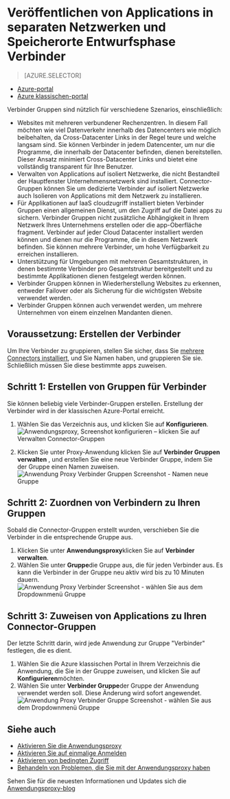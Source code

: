 <properties
    pageTitle="Arbeiten mit Azure AD-Anwendungsproxy Verbinder | Microsoft Azure"
    description="Erläutert, wie der Verbinder in Azure AD-Anwendungsproxy Gruppen erstellen und verwalten."
    services="active-directory"
    documentationCenter=""
    authors="kgremban"
    manager="femila"
    editor=""/>

<tags
    ms.service="active-directory"
    ms.workload="identity"
    ms.tgt_pltfrm="na"
    ms.devlang="na"
    ms.topic="article"
    ms.date="09/09/2016"
    ms.author="kgremban"/>


# <a name="publish-applications-on-separate-networks-and-locations-using-connector-groups"></a>Veröffentlichen von Applications in separaten Netzwerken und Speicherorte Entwurfsphase Verbinder

> [AZURE.SELECTOR]
- [Azure-portal](active-directory-application-proxy-connectors-azure-portal.md)
- [Azure klassischen-portal](active-directory-application-proxy-connectors.md)


Verbinder Gruppen sind nützlich für verschiedene Szenarios, einschließlich:

- Websites mit mehreren verbundener Rechenzentren. In diesem Fall möchten wie viel Datenverkehr innerhalb des Datencenters wie möglich beibehalten, da Cross-Datacenter Links in der Regel teure und welche langsam sind. Sie können Verbinder in jedem Datencenter, um nur die Programme, die innerhalb der Datacenter befinden, dienen bereitstellen. Dieser Ansatz minimiert Cross-Datacenter Links und bietet eine vollständig transparent für Ihre Benutzer.
- Verwalten von Applications auf isoliert Netzwerke, die nicht Bestandteil der Hauptfenster Unternehmensnetzwerk sind installiert. Connector-Gruppen können Sie um dedizierte Verbinder auf isoliert Netzwerke auch Isolieren von Applications mit dem Netzwerk zu installieren.
- Für Applikationen auf IaaS cloudzugriff installiert bieten Verbinder Gruppen einen allgemeinen Dienst, um den Zugriff auf die Datei apps zu sichern. Verbinder Gruppen nicht zusätzliche Abhängigkeit in Ihrem Netzwerk Ihres Unternehmens erstellen oder die app-Oberfläche fragment. Verbinder auf jeder Cloud Datacenter installiert werden können und dienen nur die Programme, die in diesem Netzwerk befinden. Sie können mehrere Verbinder, um hohe Verfügbarkeit zu erreichen installieren.
- Unterstützung für Umgebungen mit mehreren Gesamtstrukturen, in denen bestimmte Verbinder pro Gesamtstruktur bereitgestellt und zu bestimmte Applikationen dienen festgelegt werden können.
- Verbinder Gruppen können in Wiederherstellung Websites zu erkennen, entweder Failover oder als Sicherung für die wichtigsten Website verwendet werden.
- Verbinder Gruppen können auch verwendet werden, um mehrere Unternehmen von einem einzelnen Mandanten dienen.

## <a name="prerequisite-create-your-connectors"></a>Voraussetzung: Erstellen der Verbinder
Um Ihre Verbinder zu gruppieren, stellen Sie sicher, dass Sie [mehrere Connectors installiert](active-directory-application-proxy-enable.md), und Sie Namen haben, und gruppieren Sie sie. Schließlich müssen Sie diese bestimmte apps zuweisen.

## <a name="step-1-create-connector-groups"></a>Schritt 1: Erstellen von Gruppen für Verbinder
Sie können beliebig viele Verbinder-Gruppen erstellen. Erstellung der Verbinder wird in der klassischen Azure-Portal erreicht.

1. Wählen Sie das Verzeichnis aus, und klicken Sie auf **Konfigurieren**.  
    ![Anwendungsproxy, Screenshot konfigurieren – klicken Sie auf Verwalten Connector-Gruppen](./media/active-directory-application-proxy-connectors/app_proxy_connectors_creategroup.png)

2. Klicken Sie unter Proxy-Anwendung klicken Sie auf **Verbinder Gruppen verwalten** , und erstellen Sie eine neue Verbinder Gruppe, indem Sie der Gruppe einen Namen zuweisen.  
    ![Anwendung Proxy Verbinder Gruppen Screenshot - Namen neue Gruppe](./media/active-directory-application-proxy-connectors/app_proxy_connectors_namegroup.png)

## <a name="step-2-assign-connectors-to-your-groups"></a>Schritt 2: Zuordnen von Verbindern zu Ihren Gruppen
Sobald die Connector-Gruppen erstellt wurden, verschieben Sie die Verbinder in die entsprechende Gruppe aus.

1. Klicken Sie unter **Anwendungsproxy**klicken Sie auf **Verbinder verwalten**.
2. Wählen Sie unter **Gruppe**die Gruppe aus, die für jeden Verbinder aus. Es kann die Verbinder in der Gruppe neu aktiv wird bis zu 10 Minuten dauern.  
    ![Anwendung Proxy Verbinder Screenshot - wählen Sie aus dem Dropdownmenü Gruppe](./media/active-directory-application-proxy-connectors/app_proxy_connectors_connectorlist.png)

## <a name="step-3-assign-applications-to-your-connector-groups"></a>Schritt 3: Zuweisen von Applications zu Ihren Connector-Gruppen
Der letzte Schritt darin, wird jede Anwendung zur Gruppe "Verbinder" festlegen, die es dient.

1. Wählen Sie die Azure klassischen Portal in Ihrem Verzeichnis die Anwendung, die Sie in der Gruppe zuweisen, und klicken Sie auf **Konfigurieren**möchten.
2. Wählen Sie unter **Verbinder Gruppe**der Gruppe der Anwendung verwendet werden soll. Diese Änderung wird sofort angewendet.  
    ![Anwendung Proxy Verbinder Gruppe Screenshot - wählen Sie aus dem Dropdownmenü Gruppe](./media/active-directory-application-proxy-connectors/app_proxy_connectors_newgroup.png)


## <a name="see-also"></a>Siehe auch

- [Aktivieren Sie die Anwendungsproxy](active-directory-application-proxy-enable.md)
- [Aktivieren Sie auf einmalige Anmelden](active-directory-application-proxy-sso-using-kcd.md)
- [Aktivieren von bedingten Zugriff](active-directory-application-proxy-conditional-access.md)
- [Behandeln von Problemen, die Sie mit der Anwendungsproxy haben](active-directory-application-proxy-troubleshoot.md)

Sehen Sie für die neuesten Informationen und Updates sich die [Anwendungsproxy-blog](http://blogs.technet.com/b/applicationproxyblog/)
